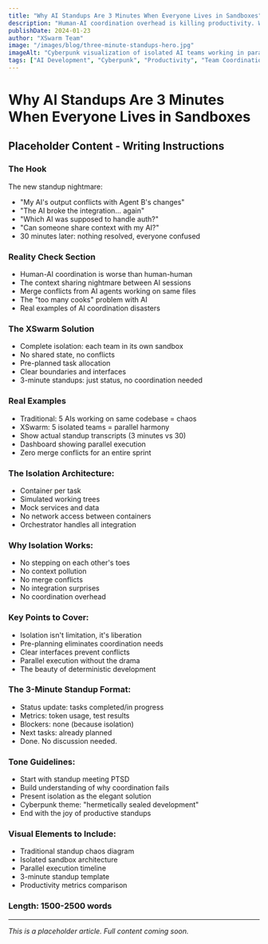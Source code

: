 ```yaml
---
title: "Why AI Standups Are 3 Minutes When Everyone Lives in Sandboxes"
description: "Human-AI coordination overhead is killing productivity. When each AI team works in complete isolation with its own container and mock data, standup becomes a 3-minute status check instead of a 30-minute confusion fest."
publishDate: 2024-01-23
author: "XSwarm Team"
image: "/images/blog/three-minute-standups-hero.jpg"
imageAlt: "Cyberpunk visualization of isolated AI teams working in parallel without conflicts"
tags: ["AI Development", "Cyberpunk", "Productivity", "Team Coordination", "Sandboxing"]
---
```


# Why AI Standups Are 3 Minutes When Everyone Lives in Sandboxes

## Placeholder Content - Writing Instructions

### The Hook
The new standup nightmare:
- "My AI's output conflicts with Agent B's changes"
- "The AI broke the integration... again"
- "Which AI was supposed to handle auth?"
- "Can someone share context with my AI?"
- 30 minutes later: nothing resolved, everyone confused

### Reality Check Section
- Human-AI coordination is worse than human-human
- The context sharing nightmare between AI sessions
- Merge conflicts from AI agents working on same files
- The "too many cooks" problem with AI
- Real examples of AI coordination disasters

### The XSwarm Solution
- Complete isolation: each team in its own sandbox
- No shared state, no conflicts
- Pre-planned task allocation
- Clear boundaries and interfaces
- 3-minute standups: just status, no coordination needed

### Real Examples
- Traditional: 5 AIs working on same codebase = chaos
- XSwarm: 5 isolated teams = parallel harmony
- Show actual standup transcripts (3 minutes vs 30)
- Dashboard showing parallel execution
- Zero merge conflicts for an entire sprint

### The Isolation Architecture:
- Container per task
- Simulated working trees
- Mock services and data
- No network access between containers
- Orchestrator handles all integration

### Why Isolation Works:
- No stepping on each other's toes
- No context pollution
- No merge conflicts
- No integration surprises
- No coordination overhead

### Key Points to Cover:
- Isolation isn't limitation, it's liberation
- Pre-planning eliminates coordination needs
- Clear interfaces prevent conflicts
- Parallel execution without the drama
- The beauty of deterministic development

### The 3-Minute Standup Format:
- Status update: tasks completed/in progress
- Metrics: token usage, test results
- Blockers: none (because isolation)
- Next tasks: already planned
- Done. No discussion needed.

### Tone Guidelines:
- Start with standup meeting PTSD
- Build understanding of why coordination fails
- Present isolation as the elegant solution
- Cyberpunk theme: "hermetically sealed development"
- End with the joy of productive standups

### Visual Elements to Include:
- Traditional standup chaos diagram
- Isolated sandbox architecture
- Parallel execution timeline
- 3-minute standup template
- Productivity metrics comparison

### Length: 1500-2500 words

---

*This is a placeholder article. Full content coming soon.*